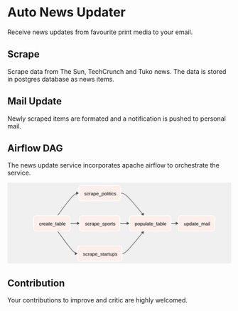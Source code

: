 # Auto News Updater

Receive news updates from favourite print media to your email.

## Scrape
Scrape data from The Sun, TechCrunch and Tuko news. The data is stored in postgres database as news items.

## Mail Update
Newly scraped items are formated and a notification is pushed to personal mail.

## Airflow DAG
The news update service incorporates apache airflow to orchestrate the service.

![The flow](assets/dag.jpeg)

## Contribution
Your contributions to improve and critic are highly welcomed.